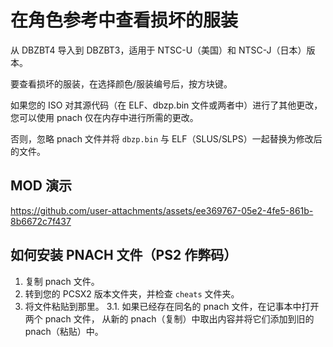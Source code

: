# 在角色参考中查看损坏的服装

从 DBZBT4 导入到 DBZBT3，适用于 NTSC-U（美国）和 NTSC-J（日本）版本。

要查看损坏的服装，在选择颜色/服装编号后，按方块键。

如果您的 ISO 对其源代码（在 ELF、dbzp.bin 文件或两者中）进行了其他更改，您可以使用 pnach 仅在内存中进行所需的更改。

否则，忽略 pnach 文件并将 ``dbzp.bin`` 与 ELF（SLUS/SLPS）一起替换为修改后的文件。

## MOD 演示
https://github.com/user-attachments/assets/ee369767-05e2-4fe5-861b-8b6672c7f437

## 如何安装 PNACH 文件（PS2 作弊码）
1. 复制 pnach 文件。
2. 转到您的 PCSX2 版本文件夹，并检查 ``cheats`` 文件夹。
3. 将文件粘贴到那里。
3.1. 如果已经存在同名的 pnach 文件，在记事本中打开两个 pnach 文件，
从新的 pnach（复制）中取出内容并将它们添加到旧的 pnach（粘贴）中。